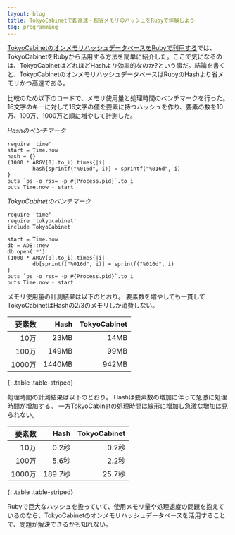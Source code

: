 ```yaml
---
layout: blog
title: TokyoCabinetで超高速・超省メモリのハッシュをRubyで体験しよう
tag: programming
---
```




[TokyoCabinetのオンメモリハッシュデータベースをRubyで利用する](http://www.xmisao.com/2013/10/03/ruby-tokyocabinet.html)では、TokyoCabinetをRubyから活用する方法を簡単に紹介した。ここで気になるのは、TokyoCabinetはどれほどHashより効率的なのか?という事だ。結論を書くと、TokyoCabinetのオンメモリハッシュデータベースはRubyのHashより省メモリかつ高速である。

比較のため以下のコードで、メモリ使用量と処理時間のベンチマークを行った。16文字のキーに対して16文字の値を要素に持つハッシュを作り、要素の数を10万、100万、1000万と順に増やして計測した。

*Hashのベンチマーク*

~~~~
require 'time'
start = Time.now
hash = {}
(1000 * ARGV[0].to_i).times{|i|
        hash[sprintf("%016d", i)] = sprintf("%016d", i)
}
puts `ps -o rss= -p #{Process.pid}`.to_i
puts Time.now - start
~~~~

*TokyoCabinetのベンチマーク*

~~~~
require 'time'
require 'tokyocabinet'
include TokyoCabinet

start = Time.now
db = ADB::new
db.open('*')
(1000 * ARGV[0].to_i).times{|i|
        db[sprintf("%016d", i)] = sprintf("%016d", i)
}
puts `ps -o rss= -p #{Process.pid}`.to_i
puts Time.now - start
~~~~

メモリ使用量の計測結果は以下のとおり。
要素数を増やしても一貫してTokyoCabinetはHashの2/3のメモリしか消費しない。

|要素数|Hash|TokyoCabinet|
|-:|-:|-:|
|10万|23MB|14MB|
|100万|149MB|99MB|
|1000万|1440MB|942MB|
{: .table .table-striped}

処理時間の計測結果は以下のとおり。
Hashは要素数の増加に伴って急激に処理時間が増加する。
一方TokyoCabinetの処理時間は線形に増加し急激な増加は見られない。

|要素数|Hash|TokyoCabinet|
|-:|-:|-:|
|10万|0.2秒|0.2秒|
|100万|5.6秒|2.2秒|
|1000万|189.7秒|25.7秒|
{: .table .table-striped}

Rubyで巨大なハッシュを扱っていて、使用メモリ量や処理速度の問題を抱えているのなら、TokyoCabinetのオンメモリハッシュデータベースを活用することで、問題が解決できるかも知れない。
